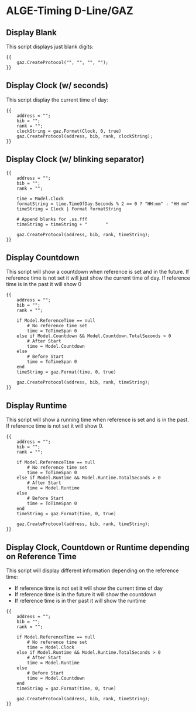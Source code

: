 # ALGE-Timing D-Line/GAZ

## Display Blank

This script displays just blank digits:

```
{{ 
    gaz.CreateProtocol("", "", "", "");
}}
```

## Display Clock (w/ seconds)

This script display the current time of day:

```
{{ 
    address = "";
    bib = "";
    rank = "";
    clockString = gaz.Format(Clock, 0, true)
    gaz.CreateProtocol(address, bib, rank, clockString);
}}
```

## Display Clock (w/ blinking separator)

```
{{
    address = "";
    bib = "";
    rank = "";
    
    time = Model.Clock
    formatString = time.TimeOfDay.Seconds % 2 == 0 ? "HH:mm" : "HH mm"
    timeString = Clock | Format formatString 
    
    # Append blanks for .ss.fff
    timeString = timeString + "       "
    
    gaz.CreateProtocol(address, bib, rank, timeString);
}}
```

## Display Countdown

This script will show a countdown when reference is set and in the future. If reference time is not set it will just show the current time of day. If reference time is in the past it will show 0

```
{{ 
    address = "";
    bib = "";
    rank = "";

    if Model.ReferenceTime == null
        # No reference time set
        time = ToTimeSpan 0
    else if Model.Countdown && Model.Countdown.TotalSeconds > 0
        # After Start
        time = Model.Countdown
    else
        # Before Start
        time = ToTimeSpan 0
    end
    timeString = gaz.Format(time, 0, true)
   
    gaz.CreateProtocol(address, bib, rank, timeString);
}}
```

## Display Runtime

This script will show a running time when reference is set and is in the past. If reference time is not set it will show 0.

```
{{ 
    address = "";
    bib = "";
    rank = "";

    if Model.ReferenceTime == null
        # No reference time set
        time = ToTimeSpan 0
    else if Model.Runtime && Model.Runtime.TotalSeconds > 0
        # After Start
        time = Model.Runtime
    else
        # Before Start
        time = ToTimeSpan 0
    end
    timeString = gaz.Format(time, 0, true)
   
    gaz.CreateProtocol(address, bib, rank, timeString);
}}
```

## Display Clock, Countdown or Runtime depending on Reference Time

This script will display different information depending on the reference time:

* If reference time is not set it will show the current time of day
* If reference time is in the future it will show the countdown
* If reference time is in ther past it will show the runtime&#x20;

```
{{ 
    address = "";
    bib = "";
    rank = "";

    if Model.ReferenceTime == null
        # No reference time set
        time = Model.Clock
    else if Model.Runtime && Model.Runtime.TotalSeconds > 0
        # After Start
        time = Model.Runtime
    else
        # Before Start
        time = Model.Countdown
    end
    timeString = gaz.Format(time, 0, true)
   
    gaz.CreateProtocol(address, bib, rank, timeString);
}}
```
